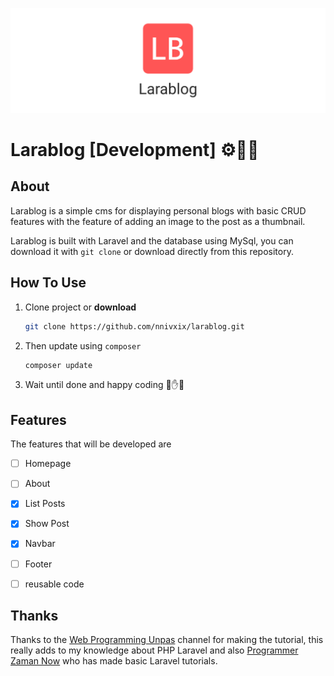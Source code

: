 ![larablog image](./public/img/larablog.jpg)


# Larablog [Development] ⚙🧰🦾

## About

Larablog is a simple cms for displaying personal blogs with basic CRUD features with the feature of adding an image to the post as a thumbnail.

Larablog is built with Laravel and the database using MySql, you can download it with `git clone` or download directly from this repository.

## How To Use

1. Clone project or **download**

   ```bash
   git clone https://github.com/nnivxix/larablog.git 
   ```

2. Then update using `composer`

   ```bash
   composer update
   ```

3. Wait until done and happy coding 🤟✋🤚


## Features

The features that will be developed are

- [ ] Homepage

- [ ] About
- [x] List Posts
- [x] Show Post
- [x]  Navbar
- [ ]   Footer
- [ ]    reusable code

## Thanks

Thanks to the [Web Programming Unpas](https://youtube.com/playlist?list=PLFIM0718LjIWiihbBIq-SWPU6b6x21Q_2) channel for making the tutorial, this really adds to my knowledge about PHP Laravel and also [Programmer Zaman Now](https://youtu.be/ClMX6TXvh_o) who has made basic Laravel tutorials.

